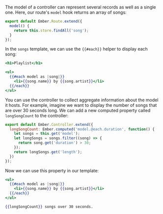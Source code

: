 The model of a controller can represent several records as well as a single
one. Here, our route's `model` hook returns an array of songs:

```javascript {data-filename=app/routes/songs.js}
export default Ember.Route.extend({
  model() {
    return this.store.findAll('song');
  }
});
```

In the `songs` template, we can use the `{{#each}}` helper to display
each song:

```handlebars {data-filename=app/templates/songs.hbs}
<h1>Playlist</h1>

<ul>
  {{#each model as |song|}}
    <li>{{song.name}} by {{song.artist}}</li>
  {{/each}}
</ul>
```

You can use the controller to collect aggregate information about
the model it hosts. For example, imagine we want to display the
number of songs that are over 30 seconds long. We can add a new computed
property called `longSongCount` to the controller:

```javascript {data-filename=app/controllers/songs.js}
export default Ember.Controller.extend({
  longSongCount: Ember.computed('model.@each.duration', function() {
    let songs = this.get('model');
    let longSongs = songs.filter((song) => {
      return song.get('duration') > 30;
    });
    return longSongs.get('length');
  })
});
```

Now we can use this property in our template:

```handlebars {data-filename=app/templates/songs.hbs}
<ul>
  {{#each model as |song|}}
    <li>{{song.name}} by {{song.artist}}</li>
  {{/each}}
</ul>

{{longSongCount}} songs over 30 seconds.
```

<!-- eof - needed for pages that end in a code block  -->
